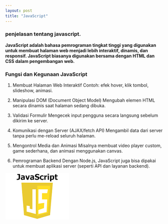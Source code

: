 ```yaml
---
layout: post
title: "JavaScript"
---
```


### penjelasan tentang javascript.

**JavaScript adalah bahasa pemrograman tingkat tinggi yang digunakan untuk membuat halaman web menjadi lebih interaktif, dinamis, dan responsif. JavaScript biasanya digunakan bersama dengan HTML dan CSS dalam pengembangan web.**

### Fungsi dan Kegunaan JavaScript

1. Membuat Halaman Web Interaktif
   Contoh: efek hover, klik tombol, slideshow, animasi.

2. Manipulasi DOM (Document Object Model)
   Mengubah elemen HTML secara dinamis saat halaman sedang dibuka.

3. Validasi Formulir
   Mengecek input pengguna secara langsung sebelum dikirim ke server.

4. Komunikasi dengan Server (AJAX/fetch API)
   Mengambil data dari server tanpa perlu me-reload seluruh halaman.

5. Mengontrol Media dan Animasi
   Misalnya membuat video player custom, game sederhana, dan animasi menggunakan canvas.

6. Pemrograman Backend
   Dengan Node.js, JavaScript juga bisa dipakai untuk membuat aplikasi server (seperti API dan layanan backend).


![JavaScript](/assets/images/JavaScript.jpg)